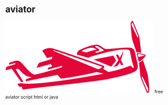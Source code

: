 # aviator
 ![alt text](https://github.com/karabey1/aviator/blob/main/aviator_jogo.png?raw=true) 
free aviator script html or java
